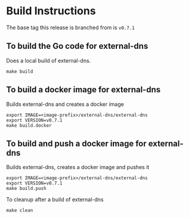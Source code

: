 # Build Instructions

The base tag this release is branched from is `v0.7.1`

## To build the Go code for external-dns
Does a local build of external-dns.

```make build```

## To build a docker image for external-dns
Builds external-dns and creates a docker image

```
export IMAGE=<image-prefix>/external-dns/external-dns
export VERSION=v0.7.1
make build.docker
```

## To build and push a docker image for external-dns
Builds external-dns, creates a docker image and pushes it

```
export IMAGE=<image-prefix>/external-dns/external-dns
export VERSION=v0.7.1
make build.push
```

To cleanup after a build of external-dns

```make clean```
